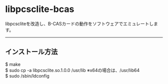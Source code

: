 # libpcsclite-bcas

libpcscliteを改造し、B-CASカードの動作をソフトウェアでエミュレートします。

----
##  インストール方法

$ make  
$ sudo cp -a libpcsclite.so.1.0.0 /usr/lib    ※x64の場合は、/usr/lib64  
$ sudo /sbin/ldconfig  
